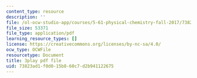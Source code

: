 ```yaml
---
content_type: resource
description: ''
file: /ol-ocw-studio-app/courses/5-61-physical-chemistry-fall-2017/73823ad1f0d015b860c7d2b941122675_3126562.pdf
file_size: 53371
file_type: application/pdf
learning_resource_types: []
license: https://creativecommons.org/licenses/by-nc-sa/4.0/
ocw_type: OCWFile
resourcetype: Document
title: 3play pdf file
uid: 73823ad1-f0d0-15b8-60c7-d2b941122675
---
```

